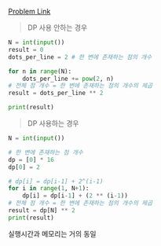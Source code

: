 [Problem Link](https://www.softeer.ai/practice/6280)

> DP 사용 안하는 경우
```python
N = int(input())
result = 0
dots_per_line = 2 # 한 변에 존재하는 점의 개수

for n in range(N):
    dots_per_line += pow(2, n)
# 전체 점 개수 = 한 변에 존재하는 점의 개수의 제곱
result = dots_per_line ** 2

print(result)
```

> DP 사용하는 경우
```python
N = int(input())

# 한 변에 존재하는 점 개수
dp = [0] * 16
dp[0] = 2

# dp[i] = dp[i-1] + 2^(i-1)
for i in range(1, N+1):
    dp[i] = dp[i-1] + (2 ** (i-1))
# 전체 점 개수 = 한 변에 존재하는 점의 개수의 제곱
result = dp[N] ** 2
print(result)
```

실행시간과 메모리는 거의 동일
